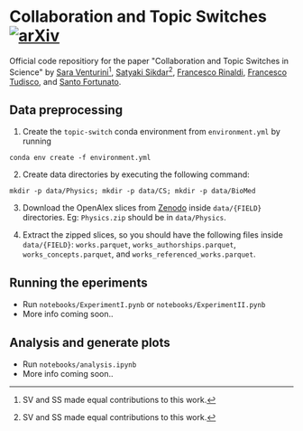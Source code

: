 # Collaboration and Topic Switches  [![arXiv](https://img.shields.io/badge/arXiv-2304.06826-b31b1b.svg)](https://arxiv.org/abs/2304.06826)

Official code repositiory for the paper "Collaboration and Topic Switches in Science" by [Sara Venturini](https://saraventurini.github.io/)[^1], [Satyaki Sikdar](https://satyaki.net)[^1], [Francesco Rinaldi](https://sites.google.com/view/francescorinaldi/), [Francesco Tudisco](https://ftudisco.gitlab.io/post/), and [Santo Fortunato](https://www.santofortunato.net/). 

[^1]: SV and SS made equal contributions to this work.

## Data preprocessing
1. Create the `topic-switch` conda environment from `environment.yml` by running 
```
conda env create -f environment.yml
```

2. Create data directories by executing the following command:
```
mkdir -p data/Physics; mkdir -p data/CS; mkdir -p data/BioMed
```

3. Download the OpenAlex slices from [Zenodo](urlhere) inside `data/{FIELD}` directories. 
Eg: `Physics.zip` should be in `data/Physics`.

4. Extract the zipped slices, so you should have the following files inside `data/{FIELD}`: 
`works.parquet`, `works_authorships.parquet`, `works_concepts.parquet`, and `works_referenced_works.parquet`.   

## Running the eperiments 
* Run `notebooks/ExperimentI.pynb` or `notebooks/ExperimentII.pynb`
* More info coming soon..

## Analysis and generate plots 
* Run `notebooks/analysis.ipynb`
* More info coming soon..

